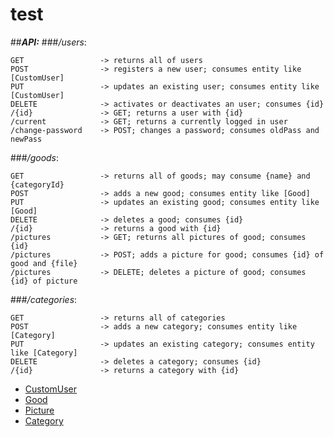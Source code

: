 # test

##_**API:**_
###_/users_:
```
GET                 -> returns all of users
POST                -> registers a new user; consumes entity like [CustomUser]
PUT                 -> updates an existing user; consumes entity like [CustomUser]
DELETE              -> activates or deactivates an user; consumes {id}
/{id}               -> GET; returns a user with {id}
/current            -> GET; returns a currently logged in user
/change-password    -> POST; changes a password; consumes oldPass and newPass
```
###_/goods_:
```
GET                 -> returns all of goods; may consume {name} and {categoryId}
POST                -> adds a new good; consumes entity like [Good]
PUT                 -> updates an existing good; consumes entity like [Good]
DELETE              -> deletes a good; consumes {id}
/{id}               -> returns a good with {id}
/pictures           -> GET; returns all pictures of good; consumes {id}
/pictures           -> POST; adds a picture for good; consumes {id} of good and {file}
/pictures           -> DELETE; deletes a picture of good; consumes {id} of picture
```
###_/categories_:
```
GET                 -> returns all of categories
POST                -> adds a new category; consumes entity like [Category]
PUT                 -> updates an existing category; consumes entity like [Category]
DELETE              -> deletes a category; consumes {id}
/{id}               -> returns a category with {id}
```

* [CustomUser]
* [Good]
* [Picture]
* [Category]

[Good]: https://github.com/NicholasG/test/blob/master/src/main/java/com/sombra/shop/good/domain/Good.java
[Picture]: https://github.com/NicholasG/test/blob/master/src/main/java/com/sombra/shop/picture/domain/Picture.java
[CustomUser]: https://github.com/NicholasG/test/blob/master/src/main/java/com/sombra/shop/user/domain/CustomUser.java
[Category]: https://github.com/NicholasG/test/blob/master/src/main/java/com/sombra/shop/category/domain/Category.java

